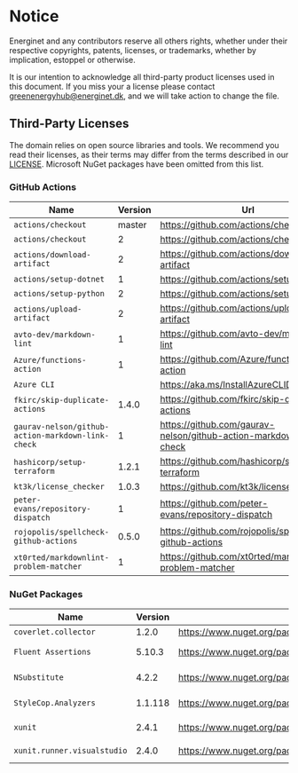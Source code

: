 # Notice

Energinet and any contributors reserve all others rights, whether under their respective copyrights, patents, licenses, or trademarks, whether by implication, estoppel or otherwise.

It is our intention to acknowledge all third-party product licenses used in this document.
If you miss your a license please contact greenenergyhub@energinet.dk, and we will take action to change the file.

## Third-Party Licenses

The domain relies on open source libraries and tools.
We recommend you read their licenses, as their terms may differ from the terms described in our [LICENSE](LICENSE).
Microsoft NuGet packages have been omitted from this list.

### GitHub Actions

<!---
  Table content created using this command:

  grep -rh " uses: " .github/**/*.y*ml | sed 's/[ -]*uses: //g' | grep -v "./.github/actions" | sort -u | sed 's/\(.*\)@v\?\(.*\)/| `\1` | \2 | <https:\/\/github.com\/\1> | MIT |/'
--->
| Name | Version | Url | License |
| -- | -- | -- | -- |
| `actions/checkout` | master | <https://github.com/actions/checkout> | MIT |
| `actions/checkout` | 2 | <https://github.com/actions/checkout> | MIT |
| `actions/download-artifact` | 2 | <https://github.com/actions/download-artifact> | MIT |
| `actions/setup-dotnet` | 1 | <https://github.com/actions/setup-dotnet> | MIT |
| `actions/setup-python` | 2 | <https://github.com/actions/setup-python> | MIT |
| `actions/upload-artifact` | 2 | <https://github.com/actions/upload-artifact> | MIT |
| `avto-dev/markdown-lint` | 1 | <https://github.com/avto-dev/markdown-lint> | MIT |
| `Azure/functions-action` | 1 | <https://github.com/Azure/functions-action> | MIT |
| `Azure CLI` | | <https://aka.ms/InstallAzureCLIDeb> | MIT |
| `fkirc/skip-duplicate-actions` | 1.4.0 | <https://github.com/fkirc/skip-duplicate-actions> | MIT |
| `gaurav-nelson/github-action-markdown-link-check` | 1 | <https://github.com/gaurav-nelson/github-action-markdown-link-check> | MIT |
| `hashicorp/setup-terraform` | 1.2.1 | <https://github.com/hashicorp/setup-terraform> | MPL-2.0 |
| `kt3k/license_checker` | 1.0.3 | <https://github.com/kt3k/license_checker> | MIT |
| `peter-evans/repository-dispatch` | 1 | <https://github.com/peter-evans/repository-dispatch> | MIT |
| `rojopolis/spellcheck-github-actions` | 0.5.0 | <https://github.com/rojopolis/spellcheck-github-actions> | MIT |
| `xt0rted/markdownlint-problem-matcher` | 1 | <https://github.com/xt0rted/markdownlint-problem-matcher> | MIT |

### NuGet Packages

| Name | Version | Url | License |
| -- | -- | -- | -- |
| `coverlet.collector` | 1.2.0 | <https://www.nuget.org/packages/coverlet.collector/1.2.0> | MIT |
| `Fluent Assertions` | 5.10.3 | <https://www.nuget.org/packages/FluentAssertions/5.10.3/> | Apache-2.0 |
| `NSubstitute` | 4.2.2 | <https://www.nuget.org/packages/NSubstitute/4.2.2> | BSD-3-Clause |
| `StyleCop.Analyzers` | 1.1.118 | <https://www.nuget.org/packages/StyleCop.Analyzers/1.1.118> | Apache-2.0 |
| `xunit` | 2.4.1 | <https://www.nuget.org/packages/xunit/2.4.1> | [`xunit` license](https://raw.githubusercontent.com/xunit/xunit/master/license.txt) |
| `xunit.runner.visualstudio` | 2.4.0 | <https://www.nuget.org/packages/xunit.runner.visualstudio/2.4.0> | [`xunit` license](https://raw.githubusercontent.com/xunit/xunit/master/license.txt) |
